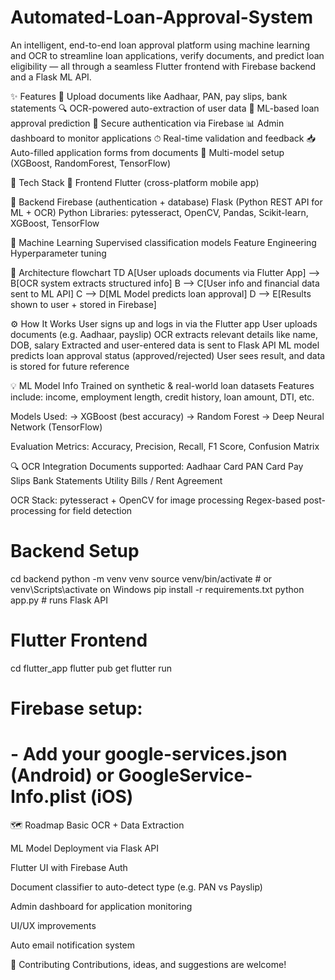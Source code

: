 # Automated-Loan-Approval-System
An intelligent, end-to-end loan approval platform using machine learning and OCR to streamline loan applications, verify documents, and predict loan eligibility — all through a seamless Flutter frontend with Firebase backend and a Flask ML API.

✨ Features
📄 Upload documents like Aadhaar, PAN, pay slips, bank statements
🔍 OCR-powered auto-extraction of user data
🤖 ML-based loan approval prediction
🔐 Secure authentication via Firebase
📊 Admin dashboard to monitor applications
⏱ Real-time validation and feedback
📥 Auto-filled application forms from documents
🧠 Multi-model setup (XGBoost, RandomForest, TensorFlow)

🧰 Tech Stack
🔹 Frontend
Flutter (cross-platform mobile app)

🔹 Backend
Firebase (authentication + database)
Flask (Python REST API for ML + OCR)
Python Libraries: pytesseract, OpenCV, Pandas, Scikit-learn, XGBoost, TensorFlow

🔹 Machine Learning
Supervised classification models
Feature Engineering
Hyperparameter tuning

🧱 Architecture
flowchart TD
  A[User uploads documents via Flutter App] --> B[OCR system extracts structured info]
  B --> C[User info and financial data sent to ML API]
  C --> D[ML Model predicts loan approval]
  D --> E[Results shown to user + stored in Firebase]

⚙️ How It Works
User signs up and logs in via the Flutter app
User uploads documents (e.g. Aadhaar, payslip)
OCR extracts relevant details like name, DOB, salary
Extracted and user-entered data is sent to Flask API
ML model predicts loan approval status (approved/rejected)
User sees result, and data is stored for future reference

💡 ML Model Info
Trained on synthetic & real-world loan datasets
Features include: income, employment length, credit history, loan amount, DTI, etc.

Models Used:
-> XGBoost (best accuracy)
-> Random Forest
-> Deep Neural Network (TensorFlow)

Evaluation Metrics:
Accuracy, Precision, Recall, F1 Score, Confusion Matrix

🔍 OCR Integration
Documents supported:
Aadhaar Card
PAN Card
Pay Slips
Bank Statements
Utility Bills / Rent Agreement

OCR Stack:
pytesseract + OpenCV for image processing
Regex-based post-processing for field detection

# Backend Setup
cd backend
python -m venv venv
source venv/bin/activate  # or venv\Scripts\activate on Windows
pip install -r requirements.txt
python app.py  # runs Flask API

# Flutter Frontend
cd flutter_app
flutter pub get
flutter run

# Firebase setup:
# - Add your google-services.json (Android) or GoogleService-Info.plist (iOS)
🗺️ Roadmap
 Basic OCR + Data Extraction

 ML Model Deployment via Flask API

 Flutter UI with Firebase Auth

 Document classifier to auto-detect type (e.g. PAN vs Payslip)

 Admin dashboard for application monitoring

 UI/UX improvements

 Auto email notification system

🤝 Contributing
Contributions, ideas, and suggestions are welcome!



